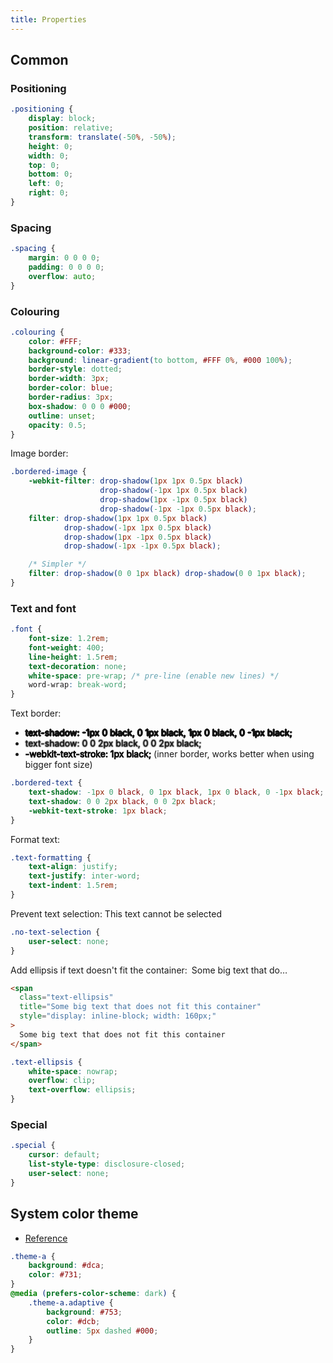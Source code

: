 ```yaml
---
title: Properties
---
```


## Common

### Positioning

```css
.positioning {
    display: block;
    position: relative;
    transform: translate(-50%, -50%);
    height: 0;
    width: 0;
    top: 0;
    bottom: 0;
    left: 0;
    right: 0;
}
```

### Spacing

```css
.spacing {
    margin: 0 0 0 0;
    padding: 0 0 0 0;
    overflow: auto;
}
```

### Colouring

```css
.colouring {
    color: #FFF;
    background-color: #333;
    background: linear-gradient(to bottom, #FFF 0%, #000 100%);
    border-style: dotted;
    border-width: 3px;
    border-color: blue;
    border-radius: 3px;
    box-shadow: 0 0 0 #000;
    outline: unset;
    opacity: 0.5;
}
```

Image border:

```css
.bordered-image {
    -webkit-filter: drop-shadow(1px 1px 0.5px black)
                    drop-shadow(-1px 1px 0.5px black)
                    drop-shadow(1px -1px 0.5px black)
                    drop-shadow(-1px -1px 0.5px black);
    filter: drop-shadow(1px 1px 0.5px black)
            drop-shadow(-1px 1px 0.5px black)
            drop-shadow(1px -1px 0.5px black)
            drop-shadow(-1px -1px 0.5px black);

    /* Simpler */
    filter: drop-shadow(0 0 1px black) drop-shadow(0 0 1px black);
}
```

### Text and font

```css
.font {
    font-size: 1.2rem;
    font-weight: 400;
    line-height: 1.5rem;
    text-decoration: none;
    white-space: pre-wrap; /* pre-line (enable new lines) */
    word-wrap: break-word;
}
```

Text border:

- <span
    class="sample"
    style="text-shadow: -1px 0 black, 0 1px black, 1px 0 black, 0 -1px black;">
      text-shadow: -1px 0 black, 0 1px black, 1px 0 black, 0 -1px black;
  </span>
- <span
    class="sample"
    style="text-shadow: 0 0 2px black, 0 0 2px black;">
      text-shadow: 0 0 2px black, 0 0 2px black;
  </span>
- <span
    class="sample"
    style="-webkit-text-stroke: 1px black;">
      -webkit-text-stroke: 1px black;
  </span>
  (inner border, works better when using bigger font size)

```css
.bordered-text {
    text-shadow: -1px 0 black, 0 1px black, 1px 0 black, 0 -1px black;
    text-shadow: 0 0 2px black, 0 0 2px black;
    -webkit-text-stroke: 1px black;
}
```

Format text:

```css
.text-formatting {
    text-align: justify;
    text-justify: inter-word;
    text-indent: 1.5rem;
}
```

Prevent text selection:
<span class="sample">This text cannot be selected</span>

```css
.no-text-selection {
    user-select: none;
}
```

Add ellipsis if text doesn't fit the container:
<span
  class="sample"
  title="Some big text that does not fit this container"
  style="display: inline-block;
         width: 160px;
         margin: 0 3px;
         white-space: nowrap;
         overflow: clip;
         text-overflow: ellipsis;">
    Some big text that does not fit this container
</span>

```html
<span
  class="text-ellipsis"
  title="Some big text that does not fit this container"
  style="display: inline-block; width: 160px;"
>
  Some big text that does not fit this container
</span>
```

```css
.text-ellipsis {
    white-space: nowrap;
    overflow: clip;
    text-overflow: ellipsis;
}
```

### Special

```css
.special {
    cursor: default;
    list-style-type: disclosure-closed;
    user-select: none;
}
```

## System color theme

- [Reference](https://developer.mozilla.org/en-US/docs/Web/CSS/@media/prefers-color-scheme)

```css
.theme-a {
    background: #dca;
    color: #731;
}
@media (prefers-color-scheme: dark) {
    .theme-a.adaptive {
        background: #753;
        color: #dcb;
        outline: 5px dashed #000;
    }
}
```
